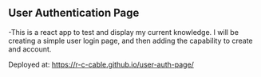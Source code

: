 ## User Authentication Page ##


-This is a react app to test and display my current knowledge. I will be creating a simple user login page, and then adding the capability to create and account.

Deployed at: https://r-c-cable.github.io/user-auth-page/


